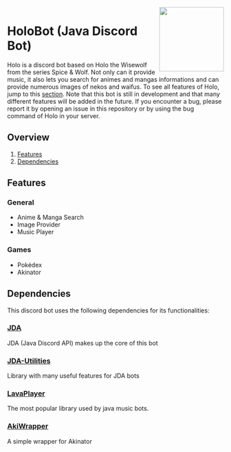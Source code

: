 <img align="right" src="https://github.com/xHarlock/HoloBot/blob/master/assets/logo.png" height="150" width="150">

# HoloBot (Java Discord Bot)

Holo is a discord bot based on Holo the Wisewolf from the series Spice & Wolf. Not only can it provide music, it also lets you search for animes and mangas informations and can provide numerous images of nekos and waifus. To see all features of Holo, jump to this [section](#features).
Note that this bot is still in development and that many different features will be added in the future. If you encounter a bug, please report it by opening an issue in this repository or by using the bug command of Holo in your server.

## Overview

1. [Features](#features)
2. [Dependencies](#dependencies)

## Features

### General
* Anime & Manga Search
* Image Provider
* Music Player

### Games
* Pokédex
* Akinator

## Dependencies

This discord bot uses the following dependencies for its functionalities:

### [JDA](https://github.com/DV8FromTheWorld/JDA)

JDA (Java Discord API) makes up the core of this bot 

### [JDA-Utilities](https://github.com/JDA-Applications/JDA-Utilities)

Library with many useful features for JDA bots

### [LavaPlayer](https://github.com/sedmelluq/lavaplayer)

The most popular library used by java music bots.

### [AkiWrapper](https://github.com/markozajc/Akiwrapper)

A simple wrapper for Akinator

